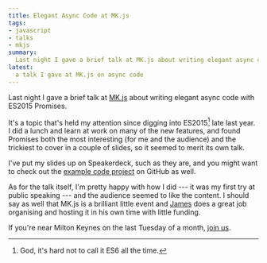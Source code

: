 ```yaml
---
title: Elegant Async Code at MK.js
tags:
- javascript
- talks
- mkjs
summary:
  Last night I gave a brief talk at MK.js about writing elegant async code with ES2015 Promises. I'm pretty happy with how I did --- it was my first try at public speaking --- and the audience seemed to like the content.
latest:
  a talk I gave at MK.js on async code
---
```


Last night I gave a brief talk at [MK.js](http://www.meetup.com/mkjscript/) about writing elegant async code with ES2015 Promises.

It's a topic that's held my attention since digging into ES2015[^1] late last year. I did a lunch and learn at work on many of the new features, and found Promises both the most interesting (for me and the audience) and the trickiest to cover in a couple of slides, so it seemed to merit its own talk.

I've put my slides up on Speakerdeck, such as they are, and you might want to check out the [example code project](https://github.com/davidjgoss/elegant-async-code) on GitHub as well.

As for the talk itself, I'm pretty happy with how I did --- it was my first try at public speaking --- and the audience seemed to like the content. I should say as well that MK.js is a brilliant little event and [James](https://twitter.com/captain_cow1) does a great job organising and hosting it in his own time with little funding.

If you're near Milton Keynes on the last Tuesday of a month, [join us](http://www.meetup.com/mkjscript/).

<script async class="speakerdeck-embed" data-id="6e75587c10bf4b4dad46c74ef7236867" data-ratio="1.77777777777778" src="//speakerdeck.com/assets/embed.js"></script>

[^1]: God, it's hard not to call it ES6 all the time.